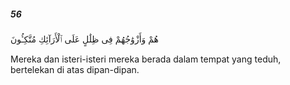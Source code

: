 ##### 56

<span class="ayah">هُمْ وَأَزْوَٰجُهُمْ فِى ظِلَٰلٍ عَلَى ٱلْأَرَآئِكِ مُتَّكِـُٔونَ</span>

<span class="ayah_translation">Mereka dan isteri-isteri mereka berada dalam tempat yang teduh, bertelekan di atas dipan-dipan.</span>
